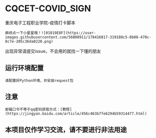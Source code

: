 # CQCET-COVID_SIGN
重庆电子工程职业学院-疫情打卡脚本

    麻烦点一下小星星哦！![01019E8F](https://user-images.githubusercontent.com/56808911/178416817-319188c5-8b08-470c-8c7e-205c36da0220.png)
出现异常请提交issue，不会用的就找一下懂的朋友

## 运行环境配置
    请配置好Python环境，并安装request包

## 注意

    邮箱口令不等于qq密码获取方式：[教程](https://jingyan.baidu.com/article/456c463b7fe6294b59314477.html)

## 本项目仅作学习交流，请不要进行非法用途
